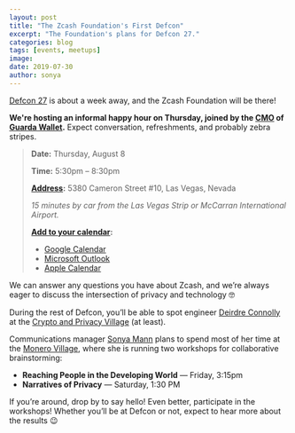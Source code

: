 ```yaml
---
layout: post
title: "The Zcash Foundation's First Defcon"
excerpt: "The Foundation's plans for Defcon 27."
categories: blog
tags: [events, meetups]
image:
date: 2019-07-30
author: sonya
---
```


[Defcon 27](https://www.defcon.org/html/defcon-27/dc-27-index.html) is about a week away, and the Zcash Foundation will be there!

**We're hosting an informal happy hour on Thursday, joined by the [CMO](https://twitter.com/MarijaCarola) of [Guarda Wallet](https://guarda.co/).** Expect conversation, refreshments, and probably zebra stripes.

> **Date:** Thursday, August 8
>
> **Time:** 5:30pm – 8:30pm
>
> **[Address](https://goo.gl/maps/f1jH6DtisRrtWcy3A):** 5380 Cameron Street #10, Las Vegas, Nevada
>
> _15 minutes by car from the Las Vegas Strip or McCarran International Airport._
>
> **[Add to your calendar](https://stuff.li/4RzQZy3C):**
> * [Google Calendar](https://www.google.com/calendar/event?action=TEMPLATE&text=Zcash+Foundation+Happy+Hour&details=Our+first+Defcon%21+Snacks%2C+drinks%2C+and+private+cryptocurrency+%F0%9F%8E%89&location=5380+Cameron+Street+%2310+Las+Vegas%2C+NV+89118&dates=20190808T173000/20190808T203000&ctz=America%2FLos_Angeles)
> * [Microsoft Outlook](https://api.stuff.li/api/v1/event/ical?token=eyJpdiI6ImVEQjBIb2Q1VlcxQitYWDg3K1wva2lRPT0iLCJ2YWx1ZSI6IkkxOEZ1QWdac3RUY1prVm5cLzM3dFR2Z0l5NWo0R0xCRlwvT0ZcL3dlVmhjWjZLMkpxZWsxU2VuMVdCeHpmelJZTjkiLCJtYWMiOiJmOTAwNDU5MWYyYjk1MDA3MmFiNjc4M2YxOWVmYmMwNWQzMzQ5NGU3NGE2MTEwNzE1MDIwNGUzOWFlZWNiYmRmIn0=&client=outlook)
> * [Apple Calendar](https://api.stuff.li/api/v1/event/ical?token=eyJpdiI6InE3UjE4VlQwZEp3ZzB1anVscjFwQmc9PSIsInZhbHVlIjoiTkNDbTIyMHNGbXJzVWZ0cjh3VXJzTDA3QThqM3dYTVhmNXY4ZjJPS1wvSis4bFVjeUU3QzJLV3Mzd3dyRkRNNmkiLCJtYWMiOiJmNWYyZjExMGY5MWY5M2IzM2E3NTlkZjU4N2QzYTAyOGEzYmQyYjFmZDczYjdhZTBkNzVlNGE3Yzk3ZWM3NWUwIn0=&client=apple)

We can answer any questions you have about Zcash, and we’re always eager to discuss the intersection of privacy and technology 🤓

During the rest of Defcon, you’ll be able to spot engineer [Deirdre Connolly](https://twitter.com/durumcrustulum) at the [Crypto and Privacy Village](https://cryptovillage.org/) (at least).

Communications manager [Sonya Mann](https://twitter.com/sonyasupposedly) plans to spend most of her time at the [Monero Village](http://monerovillage.org/), where she is running two workshops for collaborative brainstorming:

* **Reaching People in the Developing World** — Friday, 3:15pm
* **Narratives of Privacy** — Saturday, 1:30 PM

If you’re around, drop by to say hello! Even better, participate in the workshops! Whether you’ll be at Defcon or not, expect to hear more about the results 😉
